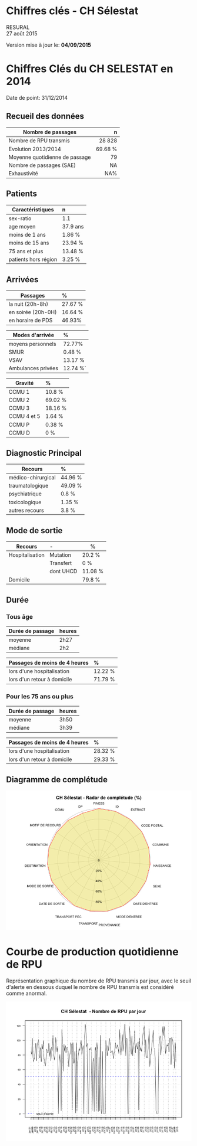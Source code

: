 # Chiffres clés - CH Sélestat
RESURAL  
27 août 2015  



Version mise à jour le: __04/09/2015__







Chiffres Clés du CH SELESTAT en 2014
================================



Date de point: 31/12/2014

Recueil des données
-------------------



  Nombre de passages  |   n     
------------- | -------------:
Nombre de RPU transmis  | 28 828
Evolution 2013/2014  |  69.68 %  |
Moyenne quotidienne de passage  | 79
Nombre de passages (SAE)  |  NA
Exhaustivité  |  NA%


Patients
-------------------



|  Caractéristiques  |  n  |
|-----|:-----|
|  sex-ratio  |  1.1  |
|  age moyen  |  37.9 ans |
|  moins de 1 ans  |  1.86 %  |
|  moins de 15 ans  |  23.94 %  |
|  75 ans et plus  |  13.48 %  |
|  patients hors région  |  3.25 %  |

<!-- Manque la population du secteur
|  taux de recours régional  |  1.49 %  |
-->

Arrivées
-------------------



|  Passages  |  %  |
|-----|:-----|
|  la nuit (20h-8h)  |  27.67 %  |
|  en soirée (20h-0H)  |  16.64 %  |
|  en horaire de PDS  |  46.93%  |

|  Modes d'arrivée  |  %  |
|-----|:-----|
|  moyens personnels  |  72.77%  |
|  SMUR  |  0.48 %  |
|  VSAV  |  13.17 %  |
|  Ambulances privées  |  12.74 %`  |

|  Gravité  |  %  |
|-----|:-----|
|  CCMU 1  |  10.8 %  |
|  CCMU 2  |  69.02 %  |
|  CCMU 3  |  18.16 %  |
|  CCMU 4 et 5  |  1.64 %  |
|  CCMU P  |  0.38 %  |
|  CCMU D  |  0 %  |

Diagnostic Principal
--------------------



|  Recours  |  %  |
|-----|:-----|
|  médico-chirurgical  |  44.96 %  |
|  traumatologique  |  49.09 %  |
|  psychiatrique  |  0.8 %  |
|  toxicologique  |  1.35 %  |
|  autres recours  |  3.8 %  |


Mode de sortie
-------------------



  Recours  |  -  |  %  |
|-----|:-----|--------|
|  Hospitalisation  |  Mutation  |  20.2 %  |
|                   |  Transfert  |  0 %  |
|                   |  dont UHCD  |  11.08 %  |
|  Domicile         |            |  79.8 %  |

Durée
-------------------


### Tous âge

  Durée de passage  |  heures  |
|-----|:-----|
|  moyenne  |  2h27  |
|  médiane  |  2h2  |

  Passages de moins de 4 heures  |  %  |
|-----|:-----|
|  lors d'une hospitalisation  |  12.22 %  |
|  lors d'un retour à domicile  |  71.79 %  |

### Pour les 75 ans ou plus



  Durée de passage  |  heures  |
|-----|:-----|
|  moyenne  |  3h50  |
|  médiane  |  3h39  |

  Passages de moins de 4 heures  |  %  |
|-----|:-----|
|  lors d'une hospitalisation  |  28.32 %  |
|  lors d'un retour à domicile  |  29.33 %  |

Diagramme de complétude
-----------------------
![](chiffres_cles_sel_files/figure-html/sav_completude-1.png) 

Courbe de production quotidienne de RPU
=======================================




Représentation graphique du nombre de RPU transmis par jour, avec le seuil d'alerte en dessous duquel le nombre de RPU transmis est considéré comme anormal.

![](chiffres_cles_sel_files/figure-html/unnamed-chunk-3-1.png) 
